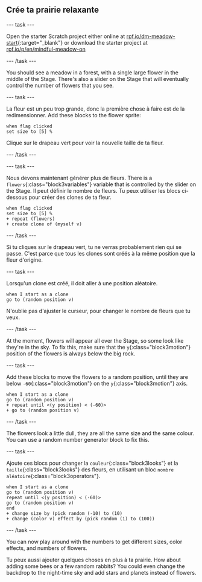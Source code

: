 ## Crée ta prairie relaxante

--- task ---

Open the starter Scratch project either online at [rpf.io/dm-meadow-start](https://rpf.io/dm-meadow-start){:target="_blank"} or download the starter project at [rpf.io/p/en/mindful-meadow-on](https://rpf.io/p/en/mindful-meadow-go)

--- /task ---

You should see a meadow in a forest, with a single large flower in the middle of the Stage. There's also a slider on the Stage that will eventually control the number of flowers that you see.

--- task ---

La fleur est un peu trop grande, donc la première chose à faire est de la redimensionner. Add these blocks to the flower sprite:

```blocks3
when flag clicked
set size to [5] %
```

Clique sur le drapeau vert pour voir la nouvelle taille de ta fleur.

--- /task ---

--- task ---

Nous devons maintenant générer plus de fleurs. There is a `flowers`{:class="block3variables"} variable that is controlled by the slider on the Stage. Il peut définir le nombre de fleurs. Tu peux utiliser les blocs ci-dessous pour créer des clones de ta fleur.

```blocks3
when flag clicked
set size to [5] %
+ repeat (flowers)
+ create clone of (myself v)
```

--- /task ---

Si tu cliques sur le drapeau vert, tu ne verras probablement rien qui se passe. C'est parce que tous les clones sont créés à la même position que la fleur d'origine.

--- task ---

Lorsqu'un clone est créé, il doit aller à une position aléatoire.

```blocks3
when I start as a clone
go to (random position v)
```

N'oublie pas d'ajuster le curseur, pour changer le nombre de fleurs que tu veux.

--- /task ---

At the moment, flowers will appear all over the Stage, so some look like they're in the sky. To fix this, make sure that the `y`{:class="block3motion"} position of the flowers is always below the big rock.

--- task ---

Add these blocks to move the flowers to a random position, until they are below `-60`{:class="block3motion"} on the `y`{:class="block3motion"} axis.

```blocks3
when I start as a clone
go to (random position v)
+ repeat until <(y position) < (-60)>
+ go to (random position v)
```

--- /task ---

The flowers look a little dull, they are all the same size and the same colour. You can use a random number generator block to fix this.

--- task ---

Ajoute ces blocs pour changer la `couleur`{:class="block3looks"} et la `taille`{:class="block3looks"} des fleurs, en utilisant un bloc `nombre aléatoire`{:class="block3operators"}.

```blocks3
when I start as a clone
go to (random position v)
repeat until <(y position) < (-60)>
go to (random position v)
end
+ change size by (pick random (-10) to (10)
+ change (color v) effect by (pick random (1) to (100))
```

--- /task ---

You can now play around with the numbers to get different sizes, color effects, and numbers of flowers.

Tu peux aussi ajouter quelques choses en plus à ta prairie. How about adding some bees or a few random rabbits? You could even change the backdrop to the night-time sky and add stars and planets instead of flowers.





